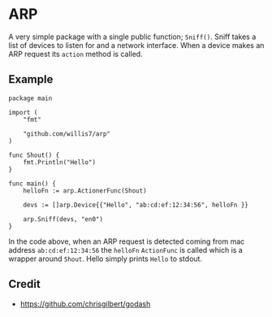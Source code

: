 # ARP

A very simple package with a single public function; `Sniff()`. Sniff takes a list of devices to listen for and a network interface. When a device makes an ARP request its `action` method is called.


## Example

```
package main

import (
	"fmt"

	"github.com/willis7/arp"
)

func Shout() {
	fmt.Println("Hello")
}

func main() {
	helloFn := arp.ActionerFunc(Shout)

	devs := []arp.Device{{"Hello", "ab:cd:ef:12:34:56", helloFn }}

	arp.Sniff(devs, "en0")
}
```

In the code above, when an ARP request is detected coming from mac address `ab:cd:ef:12:34:56` the `helloFn` `ActionFunc` is called which is a wrapper around `Shout`. Hello simply prints `Hello` to stdout.


## Credit

*  https://github.com/chrisgilbert/godash
